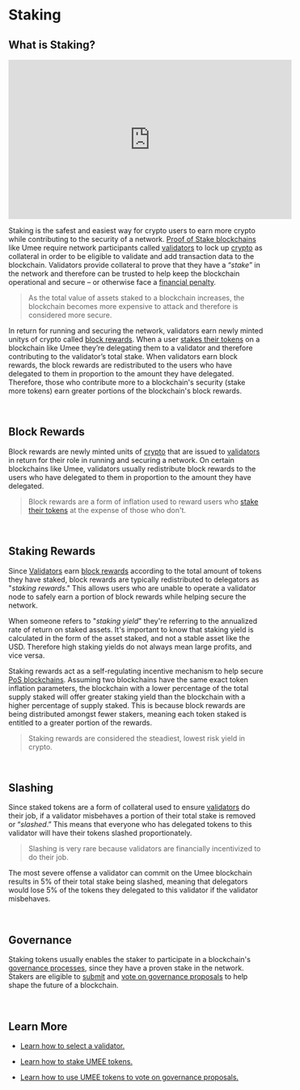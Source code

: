 # Staking

## What is Staking?

<iframe width="560" height="315" src="https://www.youtube.com/embed/UBZzWMKIxEc" title="YouTube video player" frameborder="0" allow="accelerometer; autoplay; clipboard-write; encrypted-media; gyroscope; picture-in-picture" allowfullscreen></iframe>

Staking is the safest and easiest way for crypto users to earn more crypto while contributing to the security of a network. [Proof of Stake blockchains](/learn-the-basics/blockchain-basics/types-of-blockchains) like Umee require network participants called [validators](/learn-the-basics/staking-basics/what-is-validator) to lock up [crypto](/learn-the-basics/crypto-basics/what-is-crypto) as collateral in order to be eligible to validate and add transaction data to the blockchain. Validators provide collateral to prove that they have a “_stake_” in the network and therefore can be trusted to help keep the blockchain operational and secure – or otherwise face a [financial penalty](/learn-the-basics/staking-basics/what-is-staking.html#slashing). 

> As the total value of assets staked to a blockchain increases, the blockchain becomes more expensive to attack and therefore is considered more secure. 

In return for running and securing the network, validators earn newly minted unitys of crypto called [block rewards](/learn-the-basics/staking-basics/what-is-staking.html#block-rewards). When a user [stakes their tokens](/users/staking-umee/staking-umee) on a blockchain like Umee they’re delegating them to a validator and therefore contributing to the validator’s total stake. When validators earn block rewards, the block rewards are redistributed to the users who have delegated to them in proportion to the amount they have delegated. Therefore, those who contribute more to a blockchain's security (stake more tokens) earn greater portions of the blockchain's block rewards.

<br>

## Block Rewards

Block rewards are newly minted units of [crypto](/learn-the-basics/crypto-basics/what-is-crypto) that are issued to [validators](/learn-the-basics/staking-basics/what-is-validator) in return for their role in running and securing a network. On certain blockchains like Umee, validators usually redistribute block rewards to the users who have delegated to them in proportion to the amount they have delegated. 

> Block rewards are a form of inflation used to reward users who [stake their tokens](/users/staking-umee/staking-umee) at the expense of those who don't.   

<br>

## Staking Rewards

Since [Validators](/learn-the-basics/staking-basics/what-is-validator) earn [block rewards](/learn-the-basics/staking-basics/what-is-staking.html#block-rewards) according to the total amount of tokens they have staked, block rewards are typically redistributed to delegators as "_staking rewards_." This allows users who are unable to operate a validator node to safely earn a portion of block rewards while helping secure the network.

When someone refers to "_staking yield_" they're referring to the annualized rate of return on staked assets. It's important to know that staking yield is calculated in the form of the asset staked, and not a stable asset like the USD. Therefore high staking yields do not always mean large profits, and vice versa. 

Staking rewards act as a self-regulating incentive mechanism to help secure [PoS blockchains](/learn-the-basics/blockchain-basics/types-of-blockchains). Assuming two blockchains have the same exact token inflation parameters, the blockchain with a lower percentage of the total supply staked will offer greater staking yield than the blockchain with a higher percentage of supply staked. This is because block rewards are being distributed amongst fewer stakers, meaning each token staked is entitled to a greater portion of the rewards.

> Staking rewards are considered the steadiest, lowest risk yield in crypto. 

<br>

## Slashing

Since staked tokens are a form of collateral used to ensure [validators](/learn-the-basics/staking-basics/what-is-validator) do their job, if a validator misbehaves a portion of their total stake is removed or “_slashed_.” This means that everyone who has delegated tokens to this validator will have their tokens slashed proportionately. 

> Slashing is very rare because validators are financially incentivized to do their job. 

The most severe offense a validator can commit on the Umee blockchain results in 5% of their total stake being slashed, meaning that delegators would lose 5% of the tokens they delegated to this validator if the validator misbehaves.

<br>

## Governance

Staking tokens usually enables the staker to participate in a blockchain's [governance processes](/governance), since they have a proven stake in the network. Stakers are eligible to [submit](/users/governance/creating-proposal) and [vote on governance proposals](/users/governance/voting) to help shape the future of a blockchain.

<br>

## Learn More

- [Learn how to select a validator.](/users/staking-umee/selecting-validator)

- [Learn how to stake UMEE tokens.](/users/staking-umee/staking-umee)

- [Learn how to use UMEE tokens to vote on governance proposals.](/users/governance/voting)